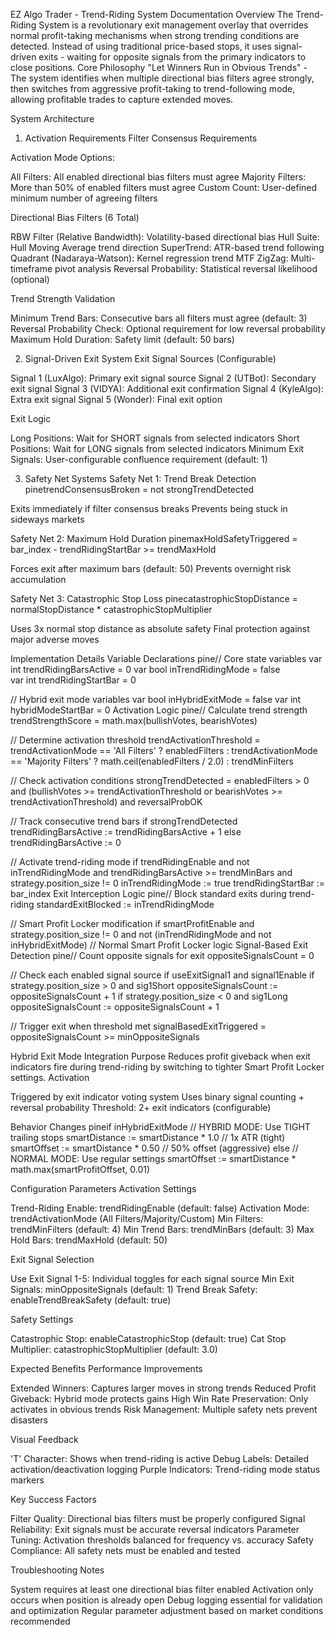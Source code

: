 EZ Algo Trader - Trend-Riding System Documentation
Overview
The Trend-Riding System is a revolutionary exit management overlay that overrides normal profit-taking mechanisms when strong trending conditions are detected. Instead of using traditional price-based stops, it uses signal-driven exits - waiting for opposite signals from the primary indicators to close positions.
Core Philosophy
"Let Winners Run in Obvious Trends" - The system identifies when multiple directional bias filters agree strongly, then switches from aggressive profit-taking to trend-following mode, allowing profitable trades to capture extended moves.

System Architecture
1. Activation Requirements
Filter Consensus Requirements

Activation Mode Options:

All Filters: All enabled directional bias filters must agree
Majority Filters: More than 50% of enabled filters must agree
Custom Count: User-defined minimum number of agreeing filters



Directional Bias Filters (6 Total)

RBW Filter (Relative Bandwidth): Volatility-based directional bias
Hull Suite: Hull Moving Average trend direction
SuperTrend: ATR-based trend following
Quadrant (Nadaraya-Watson): Kernel regression trend
MTF ZigZag: Multi-timeframe pivot analysis
Reversal Probability: Statistical reversal likelihood (optional)

Trend Strength Validation

Minimum Trend Bars: Consecutive bars all filters must agree (default: 3)
Reversal Probability Check: Optional requirement for low reversal probability
Maximum Hold Duration: Safety limit (default: 50 bars)

2. Signal-Driven Exit System
Exit Signal Sources (Configurable)

Signal 1 (LuxAlgo): Primary exit signal source
Signal 2 (UTBot): Secondary exit signal
Signal 3 (VIDYA): Additional exit confirmation
Signal 4 (KyleAlgo): Extra exit signal
Signal 5 (Wonder): Final exit option

Exit Logic

Long Positions: Wait for SHORT signals from selected indicators
Short Positions: Wait for LONG signals from selected indicators
Minimum Exit Signals: User-configurable confluence requirement (default: 1)

3. Safety Net Systems
Safety Net 1: Trend Break Detection
pinetrendConsensusBroken = not strongTrendDetected

Exits immediately if filter consensus breaks
Prevents being stuck in sideways markets

Safety Net 2: Maximum Hold Duration
pinemaxHoldSafetyTriggered = bar_index - trendRidingStartBar >= trendMaxHold

Forces exit after maximum bars (default: 50)
Prevents overnight risk accumulation

Safety Net 3: Catastrophic Stop Loss
pinecatastrophicStopDistance = normalStopDistance * catastrophicStopMultiplier

Uses 3x normal stop distance as absolute safety
Final protection against major adverse moves


Implementation Details
Variable Declarations
pine// Core state variables
var int trendRidingBarsActive = 0
var bool inTrendRidingMode = false  
var int trendRidingStartBar = 0

// Hybrid exit mode variables
var bool inHybridExitMode = false
var int hybridModeStartBar = 0
Activation Logic
pine// Calculate trend strength
trendStrengthScore = math.max(bullishVotes, bearishVotes)

// Determine activation threshold
trendActivationThreshold = trendActivationMode == 'All Filters' ? enabledFilters : 
  trendActivationMode == 'Majority Filters' ? math.ceil(enabledFilters / 2.0) : trendMinFilters

// Check activation conditions
strongTrendDetected = enabledFilters > 0 and 
  (bullishVotes >= trendActivationThreshold or bearishVotes >= trendActivationThreshold) and
  reversalProbOK

// Track consecutive trend bars
if strongTrendDetected
    trendRidingBarsActive := trendRidingBarsActive + 1
else
    trendRidingBarsActive := 0

// Activate trend-riding mode
if trendRidingEnable and not inTrendRidingMode and 
   trendRidingBarsActive >= trendMinBars and strategy.position_size != 0
    inTrendRidingMode := true
    trendRidingStartBar := bar_index
Exit Interception Logic
pine// Block standard exits during trend-riding
standardExitBlocked := inTrendRidingMode

// Smart Profit Locker modification
if smartProfitEnable and strategy.position_size != 0 and 
   not (inTrendRidingMode and not inHybridExitMode)
    // Normal Smart Profit Locker logic
Signal-Based Exit Detection
pine// Count opposite signals for exit
oppositeSignalsCount = 0

// Check each enabled signal source
if useExitSignal1 and signal1Enable
    if strategy.position_size > 0 and sig1Short
        oppositeSignalsCount := oppositeSignalsCount + 1
    if strategy.position_size < 0 and sig1Long  
        oppositeSignalsCount := oppositeSignalsCount + 1

// Trigger exit when threshold met
signalBasedExitTriggered = oppositeSignalsCount >= minOppositeSignals

Hybrid Exit Mode Integration
Purpose
Reduces profit giveback when exit indicators fire during trend-riding by switching to tighter Smart Profit Locker settings.
Activation

Triggered by exit indicator voting system
Uses binary signal counting + reversal probability
Threshold: 2+ exit indicators (configurable)

Behavior Changes
pineif inHybridExitMode
    // HYBRID MODE: Use TIGHT trailing stops
    smartDistance := smartDistance * 1.0  // 1x ATR (tight)
    smartOffset := smartDistance * 0.50   // 50% offset (aggressive)
else
    // NORMAL MODE: Use regular settings
    smartOffset := smartDistance * math.max(smartProfitOffset, 0.01)

Configuration Parameters
Activation Settings

Trend-Riding Enable: trendRidingEnable (default: false)
Activation Mode: trendActivationMode (All Filters/Majority/Custom)
Min Filters: trendMinFilters (default: 4)
Min Trend Bars: trendMinBars (default: 3)
Max Hold Bars: trendMaxHold (default: 50)

Exit Signal Selection

Use Exit Signal 1-5: Individual toggles for each signal source
Min Exit Signals: minOppositeSignals (default: 1)
Trend Break Safety: enableTrendBreakSafety (default: true)

Safety Settings

Catastrophic Stop: enableCatastrophicStop (default: true)
Cat Stop Multiplier: catastrophicStopMultiplier (default: 3.0)


Expected Benefits
Performance Improvements

Extended Winners: Captures larger moves in strong trends
Reduced Profit Giveback: Hybrid mode protects gains
High Win Rate Preservation: Only activates in obvious trends
Risk Management: Multiple safety nets prevent disasters

Visual Feedback

'T' Character: Shows when trend-riding is active
Debug Labels: Detailed activation/deactivation logging
Purple Indicators: Trend-riding mode status markers


Key Success Factors

Filter Quality: Directional bias filters must be properly configured
Signal Reliability: Exit signals must be accurate reversal indicators
Parameter Tuning: Activation thresholds balanced for frequency vs. accuracy
Safety Compliance: All safety nets must be enabled and tested

Troubleshooting Notes

System requires at least one directional bias filter enabled
Activation only occurs when position is already open
Debug logging essential for validation and optimization
Regular parameter adjustment based on market conditions recommended